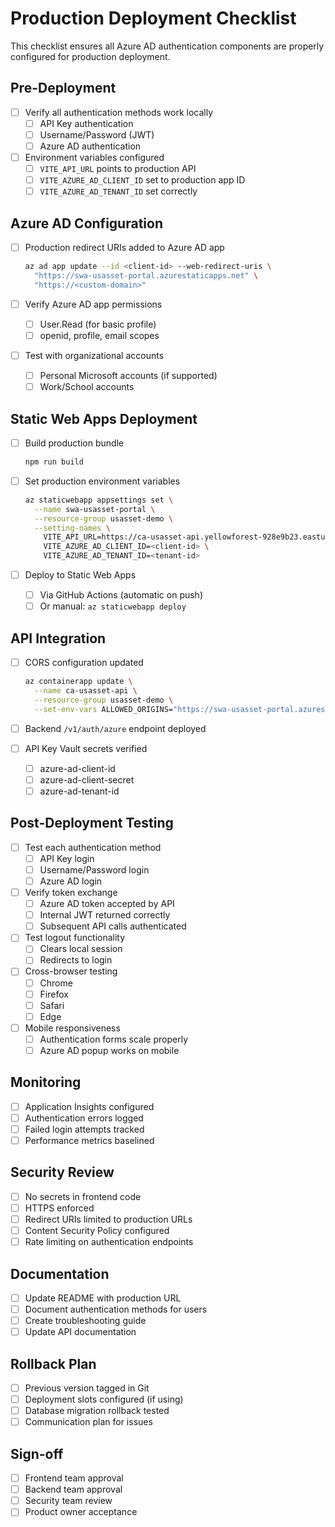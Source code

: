 # Production Deployment Checklist

This checklist ensures all Azure AD authentication components are properly configured for production deployment.

## Pre-Deployment

- [ ] Verify all authentication methods work locally
  - [ ] API Key authentication
  - [ ] Username/Password (JWT)
  - [ ] Azure AD authentication

- [ ] Environment variables configured
  - [ ] `VITE_API_URL` points to production API
  - [ ] `VITE_AZURE_AD_CLIENT_ID` set to production app ID
  - [ ] `VITE_AZURE_AD_TENANT_ID` set correctly

## Azure AD Configuration

- [ ] Production redirect URIs added to Azure AD app
  ```bash
  az ad app update --id <client-id> --web-redirect-uris \
    "https://swa-usasset-portal.azurestaticapps.net" \
    "https://<custom-domain>"
  ```

- [ ] Verify Azure AD app permissions
  - [ ] User.Read (for basic profile)
  - [ ] openid, profile, email scopes

- [ ] Test with organizational accounts
  - [ ] Personal Microsoft accounts (if supported)
  - [ ] Work/School accounts

## Static Web Apps Deployment

- [ ] Build production bundle
  ```bash
  npm run build
  ```

- [ ] Set production environment variables
  ```bash
  az staticwebapp appsettings set \
    --name swa-usasset-portal \
    --resource-group usasset-demo \
    --setting-names \
      VITE_API_URL=https://ca-usasset-api.yellowforest-928e9b23.eastus.azurecontainerapps.io \
      VITE_AZURE_AD_CLIENT_ID=<client-id> \
      VITE_AZURE_AD_TENANT_ID=<tenant-id>
  ```

- [ ] Deploy to Static Web Apps
  - [ ] Via GitHub Actions (automatic on push)
  - [ ] Or manual: `az staticwebapp deploy`

## API Integration

- [ ] CORS configuration updated
  ```bash
  az containerapp update \
    --name ca-usasset-api \
    --resource-group usasset-demo \
    --set-env-vars ALLOWED_ORIGINS="https://swa-usasset-portal.azurestaticapps.net"
  ```

- [ ] Backend `/v1/auth/azure` endpoint deployed
- [ ] API Key Vault secrets verified
  - [ ] azure-ad-client-id
  - [ ] azure-ad-client-secret
  - [ ] azure-ad-tenant-id

## Post-Deployment Testing

- [ ] Test each authentication method
  - [ ] API Key login
  - [ ] Username/Password login
  - [ ] Azure AD login

- [ ] Verify token exchange
  - [ ] Azure AD token accepted by API
  - [ ] Internal JWT returned correctly
  - [ ] Subsequent API calls authenticated

- [ ] Test logout functionality
  - [ ] Clears local session
  - [ ] Redirects to login

- [ ] Cross-browser testing
  - [ ] Chrome
  - [ ] Firefox
  - [ ] Safari
  - [ ] Edge

- [ ] Mobile responsiveness
  - [ ] Authentication forms scale properly
  - [ ] Azure AD popup works on mobile

## Monitoring

- [ ] Application Insights configured
- [ ] Authentication errors logged
- [ ] Failed login attempts tracked
- [ ] Performance metrics baselined

## Security Review

- [ ] No secrets in frontend code
- [ ] HTTPS enforced
- [ ] Redirect URIs limited to production URLs
- [ ] Content Security Policy configured
- [ ] Rate limiting on authentication endpoints

## Documentation

- [ ] Update README with production URL
- [ ] Document authentication methods for users
- [ ] Create troubleshooting guide
- [ ] Update API documentation

## Rollback Plan

- [ ] Previous version tagged in Git
- [ ] Deployment slots configured (if using)
- [ ] Database migration rollback tested
- [ ] Communication plan for issues

## Sign-off

- [ ] Frontend team approval
- [ ] Backend team approval
- [ ] Security team review
- [ ] Product owner acceptance